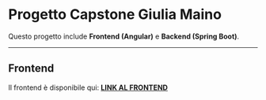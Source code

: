 # Progetto Capstone Giulia Maino

Questo progetto include **Frontend (Angular)** e **Backend (Spring Boot)**.

---

## Frontend

Il frontend è disponibile qui: **[LINK AL FRONTEND](https://github.com/mainogiulia/capstoneProject)**

